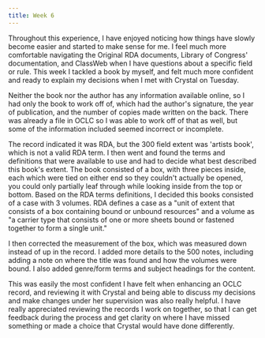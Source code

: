 ```yaml
---
title: Week 6
---
```


Throughout this experience, I have enjoyed noticing how things have slowly become easier and started to make sense for me. I feel much more comfortable navigating the Original RDA documents, Library of Congress' documentation, and ClassWeb when I have questions about a specific field or rule. This week I tackled a book by myself, and felt much more confident and ready to explain my decisions when I met with Crystal on Tuesday. 

Neither the book nor the author has any information available online, so I had only the book to work off of, which had the author's signature, the year of publication, and the number of copies made written on the back. There was already a file in OCLC so I was able to work off of that as well, but some of the information included seemed incorrect or incomplete.

The record indicated it was RDA, but the 300 field extent was 'artists book', which is not a valid RDA term. I then went and found the terms and definitions that were available to use and had to decide what best described this book's extent. The book consisted of a box, with three pieces inside, each which were tied on either end so they couldn't actually be opened, you could only partially leaf through while looking inside from the top or bottom. Based on the RDA terms definitions, I decided this books consisted of a case with 3 volumes. RDA defines a case as a "unit of extent that consists of a box containing bound or unbound resources" and a volume as "a carrier type that consists of one or more sheets bound or fastened together to form a single unit." 

I then corrected the measurement of the box, which was measured down instead of up in the record. I added more details to the 500 notes, including adding a note on where the title was found and how the volumes were bound. I also added genre/form terms and subject headings for the content.

This was easily the most confident I have felt when enhancing an OCLC record, and reviewing it with Crystal and being able to discuss my decisions and make changes under her supervision was also really helpful. I have really appreciated reviewing the records I work on together, so that I can get feedback during the process and get clarity on where I have missed something or made a choice that Crystal would have done differently. 